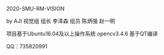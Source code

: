 2020-SMU-RM-VISION

by AJI 视觉组
组长 李泽森
组员 陈炳强 赵一明

项目基于Ubuntu16.04及以上操作系统
opencv3.4.6
基于QT编译

QQ：735820991
